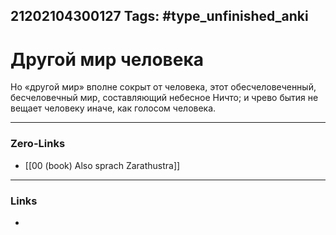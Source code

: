 21202104300127
Tags: #type_unfinished_anki
---
# Другой мир человека

Но «другой мир» вполне сокрыт от человека, этот обесчеловеченный, бесчеловечный мир, составляющий небесное Ничто; и чрево бытия не вещает человеку иначе, как голосом человека.

---
### Zero-Links
- [[00 (book) Also sprach Zarathustra]]
---
### Links
-